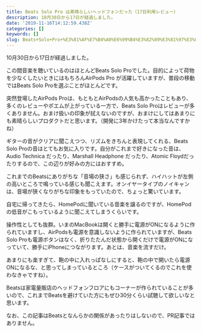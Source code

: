 ```yaml
---
title: Beats Solo Pro は素晴らしいヘッドフォンだった（17日利用レビュー）
description: 10月30日から17日が経過しました。
date: '2019-11-16T14:12:59.438Z'
categories: []
keywords: []
slug: Beats+Solo+Pro+%E3%81%AF%E7%B4%A0%E6%99%B4%E3%82%89%E3%81%97%E3%81%84%E3%83%98%E3%83%83%E3%83%89%E3%83%95%E3%82%A9%E3%83%B3%E3%81%A0%E3%81%A3%E3%81...
---
```

10月30日から17日が経過しました。

この間音楽を聴いているのはほとんどBeats Solo Proでした。目的によって荷物を少なくしたいときにはもちろんAirPods Pro が活躍していますが、普段の移動ではBeats Solo Proを選ぶことがほとんどです。

突然登場したAirPods Proは、もともとAirPodsの人気も高かったこともあり、多くのレビューやポエムが上がっている一方で、Beats Solo Proはレビューが多くありません。おまけ扱いの印象が拭えないのですが、おまけにしてはあまりにも素晴らしいプロダクトだと思います。（開発に3年かけたって本当なんですかね）

ギターの音がクリアに聞こえつつ、リズムをきちんと表現してくれる、Beats Solo Proの音はとてもお気に入りです。自分がこれまで好きになった音は、Audio Technica だったり、Marshall Headphone だったり、Atomic Floydだったりするので、この辺りが好みの方にはおすすめ。

これまでのBeatsにありがちな「音場の狭さ」も感じられず、ハイハットが左側の高いところで鳴っている感じも聞こえます。オンイヤータイプのノイキャンは、音場が狭くなりがちな印象をもっていたので、ちょっと驚いています。

自宅に帰ってきたら、HomePodに聞いている音楽を譲るのですが、HomePodの低音がこもっているように聞こえてしまうくらいです。

操作性としても抜群。いまのMacBookは開くと勝手に電源がONになるように作られていますし、AirPodsも電源を意識しないように作られていますが、Beats Solo Proも電源ボタンはなく、折りたたんだ状態から開くだけで電源がONになっていて、勝手にiPhoneにつながります。あとは、音楽を流すだけ。

あまりにも楽すぎて、鞄の中に入れっぱなしにすると、鞄の中で開いたら電源ONになるな、と思ってしまっているところ（ケースがついてくるのでこれを使わなきゃですね）。

Beatsは家電量販店のヘッドフォンフロアにもコーナーが作られていることが多いので、これまでBeatsを避けていた方にもぜひ30分くらい試聴して欲しいなと思います。

なお、この記事はBeatsとなんらかの関係があったりはしないので、PR記事ではありません。